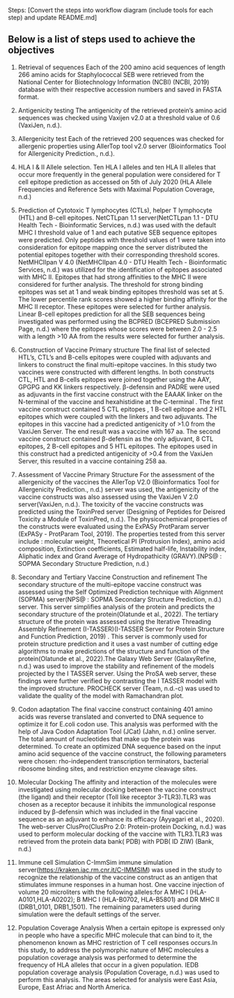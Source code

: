 Steps: [Convert the steps into workflow diagram (include tools for each step) and update README.md]

## Below is a list of steps used to achieve the objectives

1. Retrieval of sequences
Each of the 200 amino acid sequences of length 266 amino acids for Staphylococcal SEB were retrieved from the National Center for Biotechnology Information (NCBI) (NCBI, 2019) database with their respective accession numbers and saved in FASTA format.


2. Antigenicity testing
The antigenicity of the retrieved protein’s amino acid sequences was checked using Vaxijen v2.0 at a threshold value of 0.6 (VaxiJen, n.d.).
3. Allergenicity test
Each of the retrieved 200 sequences was checked for allergenic properties using AllerTop tool v2.0 server (Bioinformatics Tool for Allergenicity Prediction., n.d.). 
4.  HLA I & II Allele selection.
Ten HLA I alleles and ten HLA II alleles that occur more frequently in the general population were considered for T cell epitope prediction as accessed on 5th of July 2020 (HLA Allele Frequencies and Reference Sets with Maximal Population Coverage, n.d.)
5. Prediction of  Cytotoxic T lymphocytes (CTLs), helper T lymphocyte (HTL) and B-cell epitopes.
NetCTLpan 1.1 server(NetCTLpan 1.1 - DTU Health Tech - Bioinformatic Services, n.d.) was used with the default MHC I threshold value of 1 and  each putative SEB sequence epitopes were predicted. Only peptides with threshold values of 1 were taken into consideration for epitope mapping once the server distributed the potential epitopes together with their corresponding threshold scores. 
NetMHCIIpan V 4.0 (NetMHCIIpan 4.0 - DTU Health Tech - Bioinformatic Services, n.d.) was utilized for the identification of epitopes associated with MHC II. Epitopes that had strong affinities to the MHC II were considered for further analysis. The threshold for strong binding epitopes was set at 1 and weak binding epitopes threshold was set at 5.  The lower percentile rank scores showed a higher binding affinity for the MHC II receptor. These epitopes were selected for further analysis. 
Linear B-cell epitopes prediction for all the SEB sequences being investigated was performed using the BCPRED (BCEPRED Submission Page, n.d.) where the epitopes whose scores were between 2.0 - 2.5   with a length  >10 AA from the results were selected for further analysis.
6. Construction of Vaccine Primary structure
The final list of selected HTL’s, CTL’s and B-cells epitopes were coupled with adjuvants and linkers to construct the final multi-epitope vaccines. In this study two vaccines were constructed with different lengths. In both constructs CTL, HTL and B-cells epitopes were joined together using the AAY, GPGPG and KK linkers respectively. β-defensin and PADRE were used as adjuvants in the first vaccine construct with the EAAAK linker on the N-terminal of the vaccine and hexahistidine at the C-terminal . The first vaccine construct contained 5 CTL epitopes , 1 B-cell epitope and 2 HTL epitopes which were coupled with the linkers and two adjuvants.
The epitopes in this vaccine had a predicted antigenicity of  >1.0 from the VaxiJen Server. The end result was a vaccine with 167 aa.
The second vaccine construct contained β-defensin as the only adjuvant, 8 CTL epitopes, 2 B-cell epitopes and 5 HTL epitopes. The epitopes used in this construct had a predicted antigenicity of >0.4 from the VaxiJen Server, this resulted in a vaccine containing 258 aa. 
7. Assessment of Vaccine Primary Structure
For the assessment of the allergenicity of the vaccines the AllerTop V2.0 (Bioinformatics Tool for Allergenicity Prediction., n.d.) server was used, the antigenicity of the vaccine constructs was also assessed using the VaxiJen V 2.0 server(VaxiJen, n.d.). The toxicity of the vaccine constructs was predicted using the ToxinPred server  (Designing of Peptides for Deisred Toxicity a Module of ToxinPred, n.d.). The physicochemical properties of the constructs were evaluated using the ExPASy ProtParam server (ExPASy - ProtParam Tool, 2019). The properties tested from this server include : molecular weight, Theoretical PI (Protrusion Index), amino acid composition, Extinction coefficients, Estimated half-life, Instability index, Aliphatic index and Grand Average of Hydropathicity (GRAVY).(NPS@ : SOPMA Secondary Structure Prediction, n.d.)

8. Secondary and Tertiary Vaccine Construction and refinement 
The secondary structure of the multi-epitope vaccine construct was assessed using the Self Optimized Prediction technique with Alignment (SOPMA) server(NPS@ : SOPMA Secondary Structure Prediction, n.d.) server. This server  simplifies analysis of the protein and predicts the secondary structure of the protein(Olatunde et al., 2022). The tertiary structure of the protein was assessed using the Iterative Threading Assembly Refinement (I-TASSER)(I-TASSER Server for Protein Structure and Function Prediction, 2019) . This server is commonly used for protein structure prediction and it uses a vast number of cutting edge algorithms to make predictions of the structure and function of the protein(Olatunde et al., 2022).The Galaxy Web Server (GalaxyRefine, n.d.) was used to improve the stability and refinement of the models projected by the I TASSER server. Using the ProSA web server, these findings were further verified by contrasting the I TASSER model with the improved structure. PROCHECK server (Team, n.d.-c) was used to validate the quality of the model with Ramachandran plot.


9. Codon adaptation
The final vaccine construct containing 401 amino acids was reverse translated and converted to DNA sequence to optimize it for E.coli codon use. This analysis was performed with the help of  Java Codon Adaptation Tool (JCat) (Jahn, n.d.) online server. The  total amount of nucleotides that make up the protein was determined. To create an optimized DNA sequence based on the input amino acid sequence of the vaccine construct, the following parameters were chosen: rho-independent transcription terminators, bacterial ribosome binding sites, and restriction enzyme cleavage sites.

10. Molecular Docking
The affinity and interaction of the molecules were investigated using molecular docking between the vaccine construct (the ligand) and their receptor (Toll like receptor 3-TLR3).TLR3 was chosen as a receptor because it inhibits the immunological response induced by β-defensin which was included in the final vaccine sequence as an adjuvant to enhance its efficacy (Ayyagari et al., 2020). The  web-server ClusPro(ClusPro 2.0: Protein-protein Docking, n.d.) was used to perform molecular docking of the vaccine  with TLR3.TLR3 was retrieved from the protein data bank( PDB) with PDB( ID ZIW) (Bank, n.d.)

11. Immune cell Simulation 
C-ImmSim immune simulation server(https://kraken.iac.rm.cnr.it/C-IMMSIM) was used in the study to recognize the relationship of the vaccine construct as an antigen that stimulates immune responses in a human host. One vaccine injection of volume 20 microliters  with the following alleles:for A MHC I (HLA-A0101,HLA-A0202); B MHC I (HLA-B0702, HLA-B5801) and DR MHC II (DRB1_0101, DRB1_1501). The remaining parameters used during simulation were the default settings of the server.

12.  Population Coverage Analysis
When a certain epitope is expressed only in people who have a specific MHC molecule that can bind to it, the phenomenon known as MHC restriction of T cell responses occurs.In this study, to address the polymorphic nature of MHC molecules a population coverage analysis was performed to determine the frequency of HLA alleles that occur in a given population.  IEDB population coverage analysis (Population Coverage, n.d.) was used to perform this analysis. The areas selected for analysis were East Asia, Europe, East Afriac and North America.

